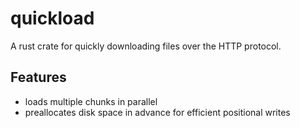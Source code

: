 # quickload

A rust crate for quickly downloading files over the HTTP protocol.

## Features

- loads multiple chunks in parallel
- preallocates disk space in advance for efficient positional writes

